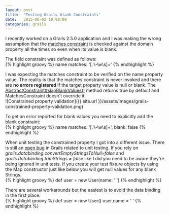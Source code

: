 ```yaml
---
layout: post
title:  "Testing Grails blank Constraints"
date:   2015-06-02 10:08:00
categories: grails
---
```

I recently worked on a Grails 2.5.0 application and I was making the wrong assumption that the [matches constraint](https://grails.github.io/grails-doc/2.5.x/ref/Constraints/matches.html) is checked against the domain property all the times so even when its value is blank.
 
The field constraint was defined as follows:  
{% highlight groovy %}
  name matches: '[.\'\\-\\w\\s]+'
{% endhighlight %}

I was expecting the matches constraint to be verified on the name property value. The reality is that the matches constraint is never invoked and there are __no errors registered__ if the target property value is null or blank. The [AbstractConstraint#skipBlankValues()](http://grepcode.com/file/repo1.maven.org/maven2/org.grails/grails-validation/2.5.0/org/codehaus/groovy/grails/validation/AbstractConstraint.java#AbstractConstraint.skipBlankValues%28%29) method returns true by default and MatchesConstraint doesn't override it:  
![Constrained property validation]({{ site.url }}/assets/images/grails-constrained-property-validation.png)

To get an error reported for blank values you need to explicitly add the blank constraint:  
{% highlight groovy %}
  name matches: '[.\'\\-\\w\\s]+', blank: false
{% endhighlight %}

When unit testing the constrained property I got into a different issue. There is still an [open bug](https://jira.grails.org/browse/GRAILS-11136) in Grails related to unit testing. If you rely on _grails.databinding.convertEmptyStringsToNull=false_ and _grails.databinding.trimStrings = false_ like I did you need to be aware they're being ignored in unit tests. If you create your test fixture objects by using the Map constructor just like below you will get null values for any blank Strings.  
{% highlight groovy %}
  def user = new User(name: '   ')
{% endhighlight %}

There are several workarounds but the easiest is to avoid the data binding in the first place:  
{% highlight groovy %}
  def user = new User()
  user.name = '   '
{% endhighlight %}